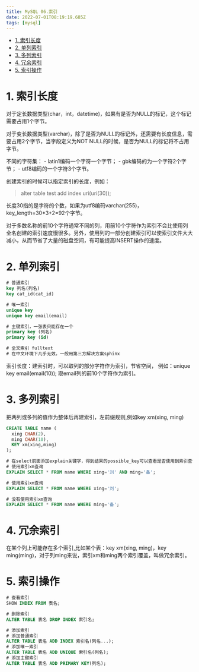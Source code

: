 ```yaml
---
title: MySQL 06.索引
date: 2022-07-01T08:19:19.685Z
tags: [mysql]
---
```

- [1. 索引长度](#1-索引长度)
- [2. 单列索引](#2-单列索引)
- [3. 多列索引](#3-多列索引)
- [4. 冗余索引](#4-冗余索引)
- [5. 索引操作](#5-索引操作)

# 1. 索引长度

对于定长数据类型(char，int，datetime)，如果有是否为NULL的标记，这个标记需要占用1个字节。

对于变长数据类型(varchar)，除了是否为NULL的标记外，还需要有长度信息，需要占用2个字节，当字段定义为NOT NULL的时候，是否为NULL的标记将不占用字节。

不同的字符集： - latin1编码一个字符一个字节； - gbk编码的为一个字符2个字节； - utf8编码的一个字符3个字节。

创建索引的时候可以指定索引的长度，例如：

> alter table test add index uri(uri(30));

长度30指的是字符的个数，如果为utf8编码varchar(255)，key_length=30*3+2=92个字节。

对于多数名称的前10个字符通常不同的列，用前10个字符作为索引不会比使用列全名创建的索引速度慢很多。另外，使用列的一部分创建索引可以使索引文件大大减小，从而节省了大量的磁盘空间，有可能提高INSERT操作的速度。

# 2. 单列索引

```sql
# 普通索引
key 列名(列名)
key cat_id(cat_id)

# 唯一索引
unique key
unique key email(email)

# 主键索引，一张表只能存在一个
primary key (列名)
primary key (id)

# 全文索引 fulltext
# 在中文环境下几乎无效。一般用第三方解决方案sphinx
```

索引长度：建索引时，可以取列的部分字符作为索引，节省空间， 例如：unique key email(email(10)); 取email列的前10个字符作为索引。

# 3. 多列索引

把两列或多列的值作为整体后再建索引，左前缀规则,例如key xm(xing, ming)

```sql
CREATE TABLE name (
  xing CHAR(2),
  ming CHAR(10),
  KEY xm(xing,ming)
);

# 在select前面添加explain关键字，得到结果的possible_key可以查看是否使用到索引查询。
# 使用索引xm查询
EXPLAIN SELECT * FROM name WHERE xing='刘' AND ming='备';

# 使用索引xm查询
EXPLAIN SELECT * FROM name WHERE xing='刘';

# 没有使用索引xm查询
EXPLAIN SELECT * FROM name WHERE ming='备';
```

# 4. 冗余索引

在某个列上可能存在多个索引,比如某个表：key xm(xing, ming)，key ming(ming)，对于列ming来说，索引xm和ming两个索引覆盖，叫做冗余索引。

# 5. 索引操作

```sql
# 查看索引
SHOW INDEX FROM 表名;

# 删除索引
ALTER TABLE 表名 DROP INDEX 索引名;

# 添加索引
# 添加普通索引
ALTER TABLE 表名 ADD INDEX 索引名(列名...);
# 添加唯一索引
ALTER TABLE 表名 ADD UNIQUE 索引名(列名);
# 添加主键索引
ALTER TABLE 表名 ADD PRIMARY KEY(列名);
```